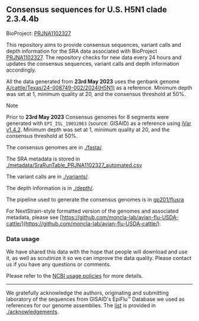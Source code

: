 ## Consensus sequences for U.S. H5N1 clade 2.3.4.4b

BioProject: [PRJNA1102327](https://www.ncbi.nlm.nih.gov/bioproject/PRJNA1102327)

This repository aims to provide consensus sequences, variant calls and depth information for the SRA data associated with BioProject [PRJNA1102327](https://www.ncbi.nlm.nih.gov/bioproject/PRJNA1102327). The repository checks for new data every 24 hours and updates the consensus sequences, variant calls and depth information accordingly.

All the data generated from **23rd May 2023** uses the genbank genome [A/cattle/Texas/24-008749-002/2024(H5N1)](https://www.ncbi.nlm.nih.gov/nuccore/?term=A%2Fcattle%2FTexas%2F24-008749-002%2F2024(H5N1)) as a reference.  Minimum depth was set at 1, minimum quality at 20, and the consensus threshold at 50%.

> [!NOTE]
> Prior to **23rd May 2023** Consensus genomes for 8 segments were generated with `EPI_ISL_19032063` (source: GISAID) as a reference using [iVar v1.4.2](https://github.com/andersen-lab/ivar). Minimum depth was set at 1, minimum quality at 20, and the consensus threshold at 50%.

The consensus genomes are in [./fasta/](./fasta).

The SRA metadata is stored in [./metadata/SraRunTable_PRJNA1102327_automated.csv](./metadata/SraRunTable_PRJNA1102327_automated.csv)

The variant calls are in [./variants/](./variants).

The depth information is in [./depth/](./depth).

The pipeline used to generate the consensus genomes is in [gp201/flusra](https://github.com/gp201/flusra)

For NextStrain-style formatted version of the genomes and associated metadata,  please see [https://github.com/moncla-lab/avian-flu-USDA-cattle/](https://github.com/moncla-lab/avian-flu-USDA-cattle/).

### Data usage

We have shared this data with the hope that people will download and use it, as well as scrutinize it so we can improve the data quality. Please contact us if you have any questions or comments.

Please refer to the [NCBI usage policies]( https://www.ncbi.nlm.nih.gov/home/about/policies/) for more details.

---

We gratefully acknowledge the authors, originating and submitting laboratory of the sequences from GISAID's EpiFlu™ Database we used as references for our genome assemblies. The [list](./acknowledgements/gisaid_acknowledge_table_assemby_reference_sequences.xls) is provided in [./acknowledgements](./acknowledgements).
